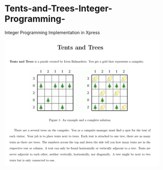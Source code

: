 # Tents-and-Trees-Integer-Programming-
Integer Programming Implementation in Xpress

<p align="center">
  <img src='instructions.PNG'/>
</p>
